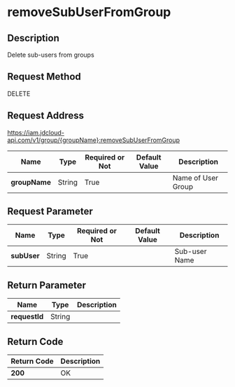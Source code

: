 # removeSubUserFromGroup


## Description
Delete sub-users from groups

## Request Method
DELETE

## Request Address
https://iam.jdcloud-api.com/v1/group/{groupName}:removeSubUserFromGroup

|Name|Type|Required or Not|Default Value|Description|
|---|---|---|---|---|
|**groupName**|String|True| |Name of User Group|

## Request Parameter
|Name|Type|Required or Not|Default Value|Description|
|---|---|---|---|---|
|**subUser**|String|True| |Sub-user Name|


## Return Parameter
|Name|Type|Description|
|---|---|---|
|**requestId**|String| |


## Return Code
|Return Code|Description|
|---|---|
|**200**|OK|
